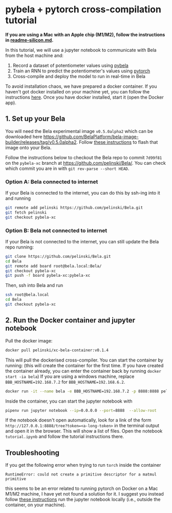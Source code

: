 # pybela + pytorch cross-compilation tutorial

**If you are using a Mac with an Apple chip (M1/M2), follow the instructions in [readme-silicon.md](readme-silicon.md).**

In this tutorial, we will use a jupyter notebook to communicate with Bela from the host machine and:

1. Record a dataset of potentiometer values using [pybela](https://github.com/belaplatform/pybela)
2. Train an RNN to predict the potentiometer's values using [pytorch](https://pytorch.org/)
3. Cross-compile and deploy the model to run in real-time in Bela

To avoid installation chaos, we have prepared a docker container. If you haven't got docker installed on your machine yet, you can follow the instructions [here](https://docs.docker.com/engine/install/). Once you have docker installed, start it (open the Docker app).

## 1. Set up your Bela

You will need the Bela experimental image `v0.5.0alpha2` which can be downloaded here https://github.com/BelaPlatform/bela-image-builder/releases/tag/v0.5.0alpha2. Follow [these instructions](https://learn.bela.io/using-bela/bela-techniques/managing-your-sd-card/#flash-an-sd-card-using-balena-etcher) to flash that image onto your Bela.

Follow the instructions below to checkout the Bela repo to commit `7d99f81` on the `pybela-xc` branch at https://github.com/pelinski/Bela/. You can check which commit you are in with `git rev-parse --short HEAD`.

### Option A: Bela connected to internet

If your Bela is connected to the internet, you can do this by ssh-ing into it and running

```bash
git remote add pelinski https://github.com/pelinski/Bela.git
git fetch pelinski
git checkout pybela-xc
```

### Option B: Bela not connected to internet

If your Bela is not connected to the internet, you can still update the Bela repo running:

```bash
git clone https://github.com/pelinski/Bela.git
cd Bela
git remote add board root@bela.local:Bela/
git checkout pybela-xc
git push -f board pybela-xc:pybela-xc
```

Then, ssh into Bela and run

```bash
ssh root@bela.local
cd Bela
git checkout pybela-xc
```

## 2. Run the Docker container and jupyter notebook

Pull the docker image:

```bash
docker pull pelinski/xc-bela-container:v0.1.4
```

This will pull the dockerised cross-compiler. You can start the container by running:
(this will create the container for the first time. If you have created the container already, you can enter the container back by running `docker start -ia bela`)
If you are using a windows machine, replace `BBB_HOSTNAME=192.168.7.2` for `BBB_HOSTNAME=192.168.6.2`.

```bash
docker run -it --name bela -e BBB_HOSTNAME=192.168.7.2 -p 8888:8888 pelinski/xc-bela-container:v0.1.4
```

Inside the container, you can start the jupyter notebook with

```bash
pipenv run jupyter notebook --ip=0.0.0.0 --port=8888  --allow-root
```

If the notebook doesn't open automatically, look for a link of the form `http://127.0.0.1:8888/tree?token=<a-long-token>` in the terminal output and open it in the browser. This will show a list of files. Open the notebook `tutorial.ipynb` and follow the tutorial instructions there.

## Troubleshooting

If you get the following error when trying to run `torch` inside the container

```
RuntimeError: could not create a primitive descriptor for a matmul primitive
```

this seems to be an error related to running pytorch on Docker on a Mac M1/M2 machine, I have yet not found a solution for it. I suggest you instead follow [these instructions](readme-silicon.md) run the jupyter notebook locally (i.e., outside the container, on your machine).
